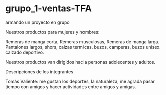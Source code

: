 # grupo_1-ventas-TFA
armando un proyecto en grupo

Nuestros productos para  mujeres y hombres:

Remeras de  manga corta, Remeras musculosas, Remeras de manga larga.
Pantalones largos, shors, calzas termicas.
buzos, camperas, buzos unisex.
calzado deportivo.

Nuestros productos van dirigidos hacia personas adolecentes y adultos.

Descripciones de los integrantes

Tomás Valiente: me gustan los deportes, la naturaleza, me agrada pasar tiempo con amigos y hacer actividades entre amigos y amigas.
